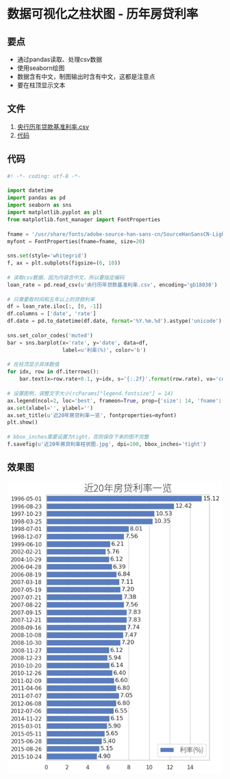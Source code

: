 # 数据可视化之柱状图 - 历年房贷利率

## 要点

* 通过pandas读取、处理csv数据
* 使用seaborn绘图
* 数据含有中文，制图输出时含有中文，这都是注意点
* 要在柱顶显示文本

## 文件

1. [央行历年贷款基准利率.csv](../files/央行历年贷款基准利率.csv)
2. [代码](../files/seaborn_barplot_demo.py)

## 代码

```python
#! -*- coding: utf-8 -*-

import datetime
import pandas as pd
import seaborn as sns
import matplotlib.pyplot as plt
from matplotlib.font_manager import FontProperties

fname = '/usr/share/fonts/adobe-source-han-sans-cn/SourceHanSansCN-Light.otf'
myfont = FontProperties(fname=fname, size=20)

sns.set(style='whitegrid')
f, ax = plt.subplots(figsize=(6, 10))

# 读取csv数据，因为内容含中文，所以要指定编码
loan_rate = pd.read_csv(u'央行历年贷款基准利率.csv', encoding='gb18030')

# 只需要取时间和五年以上的贷款利率
df = loan_rate.iloc[:, [0, -1]]
df.columns = ['date', 'rate']
df.date = pd.to_datetime(df.date, format='%Y.%m.%d').astype('unicode')

sns.set_color_codes('muted')
bar = sns.barplot(x='rate', y='date', data=df, 
                  label=u'利率(%)', color='b')

# 在柱顶显示具体数值
for idx, row in df.iterrows():
    bar.text(x=row.rate+0.1, y=idx, s='{:.2f}'.format(row.rate), va='center')

# 设置图例，调整文字大小(rcParams["legend.fontsize"] = 14)
ax.legend(ncol=2, loc='best', frameon=True, prop={'size': 14, 'fname': fname})
ax.set(xlabel='', ylabel='')
ax.set_title(u'近20年房贷利率一览', fontproperties=myfont)
plt.show()

# bbox_inches需要设置为tight，否则保存下来的图不完整
f.savefig(u'近20年房贷利率柱状图.jpg', dpi=100, bbox_inches='tight')
```

## 效果图

![](../files/近20年房贷利率柱状图.jpg)

